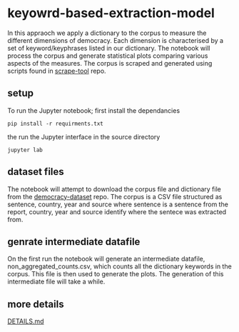 # keyowrd-based-extraction-model

In this appraoch we apply a dictionary to the corpus to measure the different dimensions of democracy. Each dimension is characterised by a set of keyword/keyphrases listed in our dictionary. The notebook will process
the corpus and generate statistical plots comparing various aspects of the measures.
The corpus is scraped and generated using scripts found in [scrape-tool](https://github.com/backdem/scrape-tool) repo.

## setup

To run the Jupyter notebook; first install the dependancies

```
pip install -r requirments.txt
```

the run the Jupyter interface in the source directory

```
jupyter lab
```

## dataset files

The notebook will attempt to download the corpus file and dictionary file from the [democracy-dataset](https://github.com/backdem/democracy-datasets) repo. The corpus is a CSV file structured as sentence, country, year and source where sentence is a sentence from the report, country, year and source identify where the sentece was extracted from.

## genrate intermediate datafile

On the first run the notebook will generate an intermediate datafile, non_aggregated_counts.csv, which counts all the dictionary keywords in the corpus. This file is then used to generate the plots. The generation of this intermediate file will take a while.

## more details

[DETAILS.md](./DETAILS.md)
